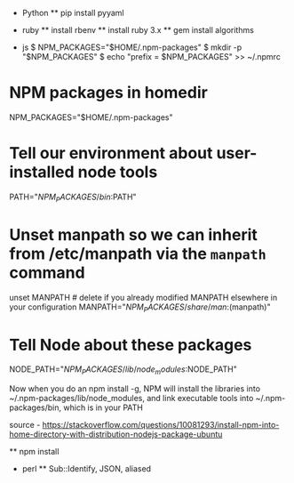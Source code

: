 * Python
** pip install pyyaml

* ruby
** install rbenv
** install ruby 3.x
** gem install algorithms

* js
$ NPM_PACKAGES="$HOME/.npm-packages"
$ mkdir -p "$NPM_PACKAGES"
$ echo "prefix = $NPM_PACKAGES" >> ~/.npmrc
# NPM packages in homedir
NPM_PACKAGES="$HOME/.npm-packages"

# Tell our environment about user-installed node tools
PATH="$NPM_PACKAGES/bin:$PATH"
# Unset manpath so we can inherit from /etc/manpath via the `manpath` command
unset MANPATH  # delete if you already modified MANPATH elsewhere in your configuration
MANPATH="$NPM_PACKAGES/share/man:$(manpath)"

# Tell Node about these packages
NODE_PATH="$NPM_PACKAGES/lib/node_modules:$NODE_PATH"

Now when you do an npm install -g, NPM will install the libraries into ~/.npm-packages/lib/node_modules, and link executable tools into ~/.npm-packages/bin, which is in your PATH

source - https://stackoverflow.com/questions/10081293/install-npm-into-home-directory-with-distribution-nodejs-package-ubuntu

** npm install

* perl
** Sub::Identify, JSON, aliased

